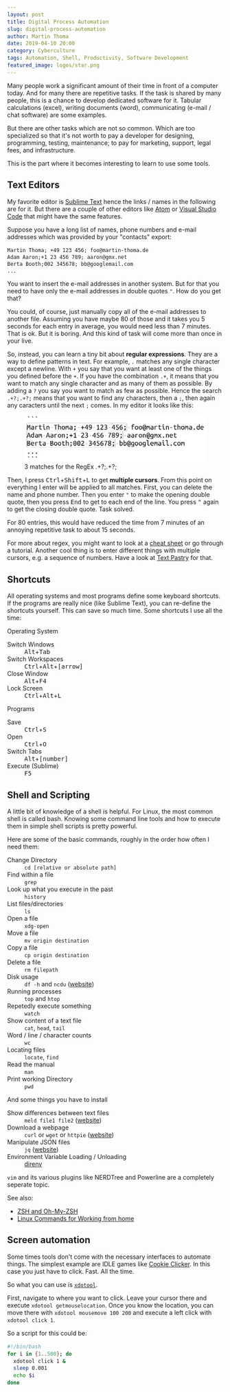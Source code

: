 ```yaml
---
layout: post
title: Digital Process Automation
slug: digital-process-automation
author: Martin Thoma
date: 2019-04-10 20:00
category: Cyberculture
tags: Automation, Shell, Productivity, Software Development
featured_image: logos/star.png
---
```


Many people work a significant amount of their time in front of a computer
today. And for many there are repetitive tasks. If the task is shared by many
people, this is a chance to develop dedicated software for it. Tabular
calculations (excel), writing documents (word), communicating (e-mail / chat
software) are some examples.

But there are other tasks which are not so common. Which are too specialized so
that it's not worth to pay a developer for designing, programming, testing,
maintenance; to pay for marketing, support, legal fees, and infrastructure.

This is the part where it becomes interesting to learn to use some tools.


## Text Editors

My favorite editor is [Sublime Text](https://martin-thoma.com/sublime-text/) hence
the links / names in the following are for it. But there are a couple of other
editors like [Atom](https://atom.io/) or [Visual Studio Code](https://code.visualstudio.com/)
that might have the same features.

Suppose you have a long list of names, phone numbers and e-mail addresses which
was provided by your "contacts" export:

```text
Martin Thoma; +49 123 456; foo@martin-thoma.de
Adam Aaron;+1 23 456 789; aaron@gmx.net
Berta Booth;002 345678; bb@googlemail.com
...
```

You want to insert the e-mail addresses in another system. But for that you
need to have only the e-mail addresses in double quotes `"`. How do you get that?

You could, of course, just manually copy all of the e-mail addresses to another
file. Assuming you have maybe 80 of those and it takes you 5 seconds for each
entry in average, you would need less than 7 minutes. That is ok. But it is
boring. And this kind of task will come more than once in your live.

So, instead, you can learn a tiny bit about **regular expressions**. They are a
way to define patterns in text. For example, `.` matches any single character
except a newline. With `+` you say that you want at least one of the things you
defined before the `+`. If you have the combination `.+`, it means that you
want to match any single character and as many of them as possible. By adding a
`?` you say you want to match as few as possible. Hence the search `.+?;.+?;`
means that you want to find any characters, then a `;`, then again any
caracters until the next `;` comes. In my editor it looks like this:

<figure class="wp-caption aligncenter img-thumbnail">
    <a href="../images/2019/04/regex-matches.png"><img src="../images/2019/04/regex-matches.png" alt="3 matches for the RegEx .+?;.+?;" style="width: 512px;"/></a>
    <figcaption class="text-center">3 matches for the RegEx .+?;.+?;</figcaption>
</figure>

Then, I press <kbd>Ctrl</kbd>+<kbd>Shift</kbd>+<kbd>L</kbd> to get **multiple cursors**.
From this point on everything I enter will be applied to all matches. First, you can
delete the name and phone number. Then you enter `"` to make the opening double
quote, then you press <kbd>End</kbd> to get to each end of the line. You press
<kbd>"</kbd> again to get the closing double quote. Task solved.

For 80 entries, this would have reduced the time from 7 minutes of an annoying
repetitive task to about 15 seconds.

For more about regex, you might want to look at a [cheat sheet](https://www.debuggex.com/cheatsheet/regex/python)
or go through a tutorial. Another cool thing is to enter different things with
multiple cursors, e.g. a sequence of numbers. Have a look at [Text Pastry](https://github.com/duydao/Text-Pastry/wiki/Number-Range) for that.

## Shortcuts

All operating systems and most programs define some keyboard shortcuts. If the
programs are really nice (like Sublime Text), you can re-define the shortcuts
yourself. This can save so much time. Some shortcuts I use all the time:


Operating System

<dl>
    <dt>Switch Windows</dt>
    <dd><kbd>Alt</kbd>+<kbd>Tab</kbd></dd>
    <dt>Switch Workspaces</dt>
    <dd><kbd>Ctrl</kbd>+<kbd>Alt</kbd>+<kbd>[arrow]</kbd></dd>
    <dt>Close Window</dt>
    <dd><kbd>Alt</kbd>+<kbd>F4</kbd></dd>
    <dt>Lock Screen</dt>
    <dd><kbd>Ctrl</kbd>+<kbd>Alt</kbd>+<kbd>L</kbd></dd>
</dl>

Programs

<dl>
    <dt>Save</dt>
    <dd><kbd>Ctrl</kbd>+<kbd>S</kbd></dd>
    <dt>Open</dt>
    <dd><kbd>Ctrl</kbd>+<kbd>O</kbd></dd>
    <dt>Switch Tabs</dt>
    <dd><kbd>Alt</kbd>+<kbd>[number]</kbd></dd>
    <dt>Execute (Sublime)</dt>
    <dd><kbd>F5</kbd></dd>
</dl>

## Shell and Scripting

A little bit of knowledge of a shell is helpful. For Linux, the most common
shell is called bash. Knowing some command line tools and how to execute them
in simple shell scripts is pretty powerful.

Here are some of the basic commands, roughly in the order how often I need them:

<dl>
    <dt>Change Directory</dt>
    <dd><code>cd [relative or absolute path]</code></dd>
    <dt>Find within a file</dt>
    <dd><code>grep</code></dd>
    <dt>Look up what you execute in the past</dt>
    <dd><code>history</code></dd>
    <dt>List files/directories</dt>
    <dd><code>ls</code></dd>
    <dt>Open a file</dt>
    <dd><code>xdg-open</code></dd>
    <dt>Move a file</dt>
    <dd><code>mv origin destination</code></dd>
    <dt>Copy a file</dt>
    <dd><code>cp origin destination</code></dd>
    <dt>Delete a file</dt>
    <dd><code>rm filepath</code></dd>
    <dt>Disk usage</dt>
    <dd><code>df -h</code> and <code>ncdu</code> (<a href="https://dev.yorhel.nl/ncdu">website</a>)</dd>
    <dt>Running processes</dt>
    <dd><code>top</code> and <code>htop</code></dd>
    <dt>Repetedly execute something</dt>
    <dd><code>watch</code></dd>
    <dt>Show content of a text file</dt>
    <dd><code>cat</code>, <code>head</code>, <code>tail</code></dd>
    <dt>Word / line / character counts</dt>
    <dd><code>wc</code></dd>
    <dt>Locating files</dt>
    <dd><code>locate</code>, <code>find</code></dd>
    <dt>Read the manual</dt>
    <dd><code>man</code></dd>
    <dt>Print working Directory</dt>
    <dd><code>pwd</code></dd>
</dl>

And some things you have to install

<dl>
    <dt>Show differences between text files</dt>
    <dd><code>meld file1 file2</code> (<a href="http://meldmerge.org/">website</a>)</dd>
    <dt>Download a webpage</dt>
    <dd><code>curl</code> or <code>wget</code> or <code>httpie</code> (<a href="https://httpie.org/">website</a>)</dd>
    <dt>Manipulate JSON files</dt>
    <dd><code>jq</code> (<a href="https://stedolan.github.io/jq/">website</a>)</dd>
    <dt>Environment Variable Loading / Unloading</dt>
    <dd><a href="https://direnv.net/">direnv</a></dd>
</dl>

`vim` and its various plugins like NERDTree and Powerline are a completely
seperate topic.

See also:

* [ZSH and Oh-My-ZSH](https://martin-thoma.com/working-terminal/)
* [Linux Commands for Working from home](https://martin-thoma.com/linux-commands-for-working-from-home/)

## Screen automation

Some times tools don't come with the necessary interfaces to automate things.
The simplest example are IDLE games like [Cookie Clicker](http://orteil.dashnet.org/cookieclicker/).
In this case you just have to click. Fast. All the time.

So what you can use is [`xdotool`](https://www.semicomplete.com/projects/xdotool/).

First, navigate to where you want to click. Leave your cursor there and execute
`xdotool getmouselocation`. Once you know the location, you can move there with
`xdotool mousemove 100 200` and execute a left click with `xdotool click 1`.

So a script for this could be:

```bash
#!/bin/bash
for i in {1..500}; do
  xdotool click 1 &
  sleep 0.001
  echo $i
done
```
